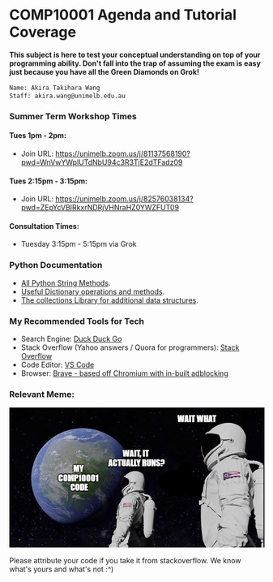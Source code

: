 # COMP10001 Agenda and Tutorial Coverage
**This subject is here to test your conceptual understanding on top of your programming ability. Don't fall into the trap of assuming the exam is easy just because you have all the Green Diamonds on Grok!**
```
Name: Akira Takihara Wang
Staff: akira.wang@unimelb.edu.au
```

### Summer Term Workshop Times
#### Tues 1pm - 2pm:  
- Join URL: https://unimelb.zoom.us/j/81137568190?pwd=WnVwYWplUTdNbU94c3R3TjE2dTFadz09

#### Tues 2:15pm - 3:15pm:  
- Join URL: https://unimelb.zoom.us/j/82576038134?pwd=ZEpYcVBIRkxrNDRjVHNraHZ0YWZFUT09


#### Consultation Times:
- Tuesday 3:15pm - 5:15pm via Grok

### Python Documentation
- [All Python String Methods](https://docs.python.org/3/library/stdtypes.html#string-methods).
- [Useful Dictionary operations and methods](https://docs.python.org/3/library/stdtypes.html#dict.get).
- [The collections Library for additional data structures](https://docs.python.org/3/library/collections.html#counter-objects).

### My Recommended Tools for Tech
- Search Engine: [Duck Duck Go](https://duckduckgo.com/)
- Stack Overflow (Yahoo answers / Quora for programmers): [Stack Overflow](https://stackoverflow.com/)
- Code Editor: [VS Code](https://code.visualstudio.com/)
- Browser: [Brave - based off Chromium with in-built adblocking](https://brave.com/)

### Relevant Meme:
![alt text](Capture.PNG)

Please attribute your code if you take it from stackoverflow. We know what's yours and what's not :^)
